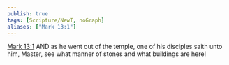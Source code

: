 ```yaml
---
publish: true
tags: [Scripture/NewT, noGraph]
aliases: ["Mark 13:1"]
---
```

[Mark 13:1](https://churchofjesuschrist.org/study/scriptures/nt/mark/13?lang=eng&id=p1#p1) AND as he went out of the temple, one of his disciples saith unto him, Master, see what manner of stones and what buildings are here!

